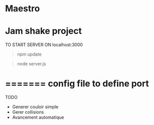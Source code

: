 Maestro
=======

Jam shake project
=======

TO START SERVER ON localhost:3000
> npm update

> node server.js

=======
config file to define port
=======

TODO

- Generer couloir simple
- Gerer collisions
- Avancement automatique
